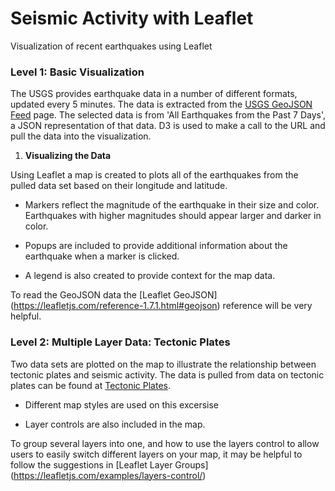 # Seismic Activity with Leaflet
Visualization of recent earthquakes using Leaflet


### Level 1: Basic Visualization

The USGS provides earthquake data in a number of different formats, updated every 5 minutes. The data is extracted from the [USGS GeoJSON Feed](http://earthquake.usgs.gov/earthquakes/feed/v1.0/geojson.php) page. The selected data is from 'All Earthquakes from the Past 7 Days', a JSON representation of that data. D3 is used to make a call to the URL and pull the data into the visualization.

1. **Visualizing the Data**

Using Leaflet a map is created to plots all of the earthquakes from the pulled data set based on their longitude and latitude.

   * Markers reflect the magnitude of the earthquake in their size and color. Earthquakes with higher magnitudes should appear larger and darker in color.

   * Popups are included to provide additional information about the earthquake when a marker is clicked.

   * A legend is also created to provide context for the map data.

To read the GeoJSON data the [Leaflet GeoJSON] (https://leafletjs.com/reference-1.7.1.html#geojson) reference will be very helpful.


### Level 2: Multiple Layer Data: Tectonic Plates

Two data sets are plotted on the map to illustrate the relationship between tectonic plates and seismic activity. The data is pulled from data on tectonic plates can be found at [Tectonic Plates](https://github.com/fraxen/tectonicplates).


* Different map styles are used on this excersise 

* Layer controls are also included in the map.

To group several layers into one, and how to use the layers control to allow users to easily switch different layers on your map, it may be helpful to follow the suggestions in [Leaflet Layer Groups] (https://leafletjs.com/examples/layers-control/)
